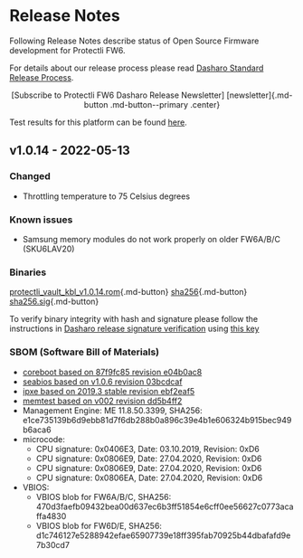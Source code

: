 # Release Notes

Following Release Notes describe status of Open Source Firmware development for
Protectli FW6.

For details about our release process please read
[Dasharo Standard Release Process](../../dev-proc/standard-release-process.md).

<center>
[Subscribe to Protectli FW6 Dasharo Release Newsletter]
[newsletter]{.md-button .md-button--primary .center}
</center>

Test results for this platform can be found
[here](https://docs.google.com/spreadsheets/d/1wI0qBSLdaluayYsm_lIa9iJ9LnPnCOZ9eNOyrKSc-j4/edit?usp=sharing).

## v1.0.14 - 2022-05-13

### Changed

- Throttling temperature to 75 Celsius degrees

### Known issues

- Samsung memory modules do not work properly on older FW6A/B/C (SKU6LAV20)

### Binaries

[protectli_vault_kbl_v1.0.14.rom][v1.0.14_rom]{.md-button}
[sha256][v1.0.14_hash]{.md-button}
[sha256.sig][v1.0.14_sig]{.md-button}

To verify binary integrity with hash and signature please follow the
instructions in [Dasharo release signature verification](/guides/signature-verification)
using [this key](https://raw.githubusercontent.com/3mdeb/3mdeb-secpack/master/customer-keys/protectli/release-keys/protectli-dasharo-firewall-release-1.0-key.asc)

### SBOM (Software Bill of Materials)

- [coreboot based on 87f9fc85 revision e04b0ac8](https://github.com/Dasharo/coreboot/commits/e04b0ac8)
- [seabios based on v1.0.6 revision 03bcdcaf](https://github.com/Dasharo/SeaBIOS/commits/03bcdcaf)
- [ipxe based on 2019.3 stable revision ebf2eaf5](https://github.com/ipxe/ipxe/commits/ebf2eaf5)
- [memtest based on v002 revision dd5b4ff2](https://review.coreboot.org/c/memtest86plus/+/37060)
- Management Engine: ME 11.8.50.3399,
  SHA256: e1ce735139b6d9ebb81d7f6db288b0a896c39e4b1e606324b915bec949b6aca6
- microcode:
    + CPU signature: 0x0406E3, Date: 03.10.2019, Revision: 0xD6
    + CPU signature: 0x0806E9, Date: 27.04.2020, Revision: 0xD6
    + CPU signature: 0x0806E9, Date: 27.04.2020, Revision: 0xD6
    + CPU signature: 0x0806EA, Date: 27.04.2020, Revision: 0xD6
- VBIOS:
    + VBIOS blob for FW6A/B/C,
    SHA256: 470d3faefb09432bea00d637ec6b3ff51854e6cff0ee56627c0773acaffa4830
    + VBIOS blob for FW6D/E,
    SHA256: d1c746127e5288942efae65907739e18ff395fab70925b44dbafafd9e7b30cd7

[newsletter]: https://newsletter.3mdeb.com/subscription/n2EpSxtqL
[v1.0.14_rom]: https://3mdeb.com/open-source-firmware/Dasharo/protectli_vault_kbl/v1.0.14/protectli_vault_kbl_v1.0.14.rom
[v1.0.14_hash]: https://3mdeb.com/open-source-firmware/Dasharo/protectli_vault_kbl/v1.0.14/protectli_vault_kbl_v1.0.14.rom.sha256
[v1.0.14_sig]: https://3mdeb.com/open-source-firmware/Dasharo/protectli_vault_kbl/v1.0.14/protectli_vault_kbl_v1.0.14.rom.sha256.sig
